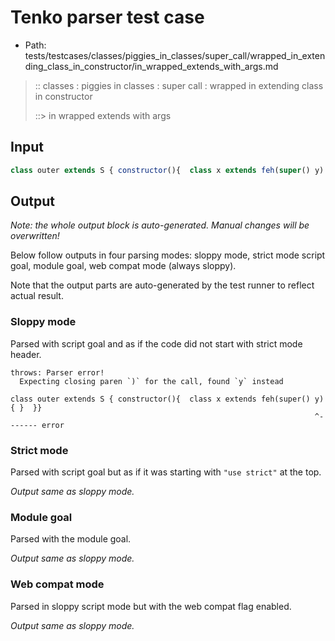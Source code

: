 # Tenko parser test case

- Path: tests/testcases/classes/piggies_in_classes/super_call/wrapped_in_extending_class_in_constructor/in_wrapped_extends_with_args.md

> :: classes : piggies in classes : super call : wrapped in extending class in constructor
>
> ::> in wrapped extends with args

## Input

`````js
class outer extends S { constructor(){  class x extends feh(super() y) { }  }}
`````

## Output

_Note: the whole output block is auto-generated. Manual changes will be overwritten!_

Below follow outputs in four parsing modes: sloppy mode, strict mode script goal, module goal, web compat mode (always sloppy).

Note that the output parts are auto-generated by the test runner to reflect actual result.

### Sloppy mode

Parsed with script goal and as if the code did not start with strict mode header.

`````
throws: Parser error!
  Expecting closing paren `)` for the call, found `y` instead

class outer extends S { constructor(){  class x extends feh(super() y) { }  }}
                                                                    ^------- error
`````

### Strict mode

Parsed with script goal but as if it was starting with `"use strict"` at the top.

_Output same as sloppy mode._

### Module goal

Parsed with the module goal.

_Output same as sloppy mode._

### Web compat mode

Parsed in sloppy script mode but with the web compat flag enabled.

_Output same as sloppy mode._
